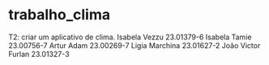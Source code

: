 # trabalho_clima
T2: criar um aplicativo de clima.
Isabela Vezzu		23.01379-6
Isabela Tamie		23.00756-7
Artur Adam			23.00269-7
Ligia Marchina		23.01627-2
João Victor Furlan		23.01327-3